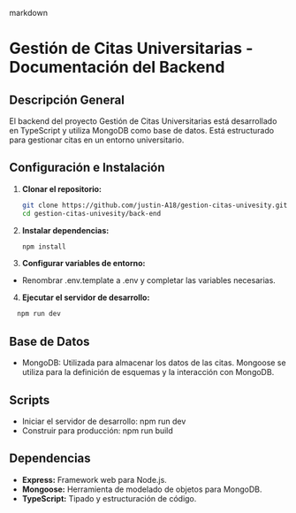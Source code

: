 markdown

# Gestión de Citas Universitarias - Documentación del Backend

## Descripción General
El backend del proyecto Gestión de Citas Universitarias está desarrollado en TypeScript y utiliza MongoDB como base de datos. Está estructurado para gestionar citas en un entorno universitario.

## Configuración e Instalación
1. **Clonar el repositorio:**
   ```bash
   git clone https://github.com/justin-A18/gestion-citas-univesity.git
   cd gestion-citas-univesity/back-end

2. **Instalar dependencias:**
   ```bash
   npm install
3. **Configurar variables de entorno:**
- Renombrar .env.template a .env y completar las variables necesarias.

4. **Ejecutar el servidor de desarrollo:**
  ```bash
    npm run dev
  ```

## Base de Datos

- MongoDB: Utilizada para almacenar los datos de las citas. Mongoose se utiliza para la definición de esquemas y la interacción con MongoDB.

## Scripts
- Iniciar el servidor de desarrollo: npm run dev
- Construir para producción: npm run build

## Dependencias

- **Express:** Framework web para Node.js.
- **Mongoose:** Herramienta de modelado de objetos para MongoDB.
- **TypeScript:** Tipado y estructuración de código.
